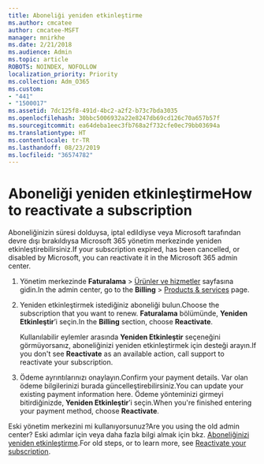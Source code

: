 ```yaml
---
title: Aboneliği yeniden etkinleştirme
ms.author: cmcatee
author: cmcatee-MSFT
manager: mnirkhe
ms.date: 2/21/2018
ms.audience: Admin
ms.topic: article
ROBOTS: NOINDEX, NOFOLLOW
localization_priority: Priority
ms.collection: Adm_O365
ms.custom:
- "441"
- "1500017"
ms.assetid: 7dc125f8-491d-4bc2-a2f2-b73c7bda3035
ms.openlocfilehash: 30bbc5006932a22e8247db69cd126c70a657b57f
ms.sourcegitcommit: ea64deba1eec3fb768a2f732cfe0ec79bb03694a
ms.translationtype: HT
ms.contentlocale: tr-TR
ms.lasthandoff: 08/23/2019
ms.locfileid: "36574782"
---
```

# <a name="how-to-reactivate-a-subscription"></a><span data-ttu-id="ded04-102">Aboneliği yeniden etkinleştirme</span><span class="sxs-lookup"><span data-stu-id="ded04-102">How to reactivate a subscription</span></span>

<span data-ttu-id="ded04-103">Aboneliğinizin süresi dolduysa, iptal edildiyse veya Microsoft tarafından devre dışı bırakıldıysa Microsoft 365 yönetim merkezinde yeniden etkinleştirebilirsiniz.</span><span class="sxs-lookup"><span data-stu-id="ded04-103">If your subscription expired, has been cancelled, or disabled by Microsoft, you can reactivate it in the Microsoft 365 admin center.</span></span>
  
1. <span data-ttu-id="ded04-104">Yönetim merkezinde **Faturalama** \> [Ürünler ve hizmetler](https://go.microsoft.com/fwlink/p/?linkid=842054) sayfasına gidin.</span><span class="sxs-lookup"><span data-stu-id="ded04-104">In the admin center, go to the **Billing** \> [Products & services](https://go.microsoft.com/fwlink/p/?linkid=842054) page.</span></span>

2. <span data-ttu-id="ded04-105">Yeniden etkinleştirmek istediğiniz aboneliği bulun.</span><span class="sxs-lookup"><span data-stu-id="ded04-105">Choose the subscription that you want to renew.</span></span> <span data-ttu-id="ded04-106">**Faturalama** bölümünde, **Yeniden Etkinleştir**’i seçin.</span><span class="sxs-lookup"><span data-stu-id="ded04-106">In the **Billing** section, choose **Reactivate**.</span></span>

    <span data-ttu-id="ded04-107">Kullanılabilir eylemler arasında **Yeniden Etkinleştir** seçeneğini görmüyorsanız, aboneliğinizi yeniden etkinleştirmek için desteği arayın.</span><span class="sxs-lookup"><span data-stu-id="ded04-107">If you don't see **Reactivate** as an available action, call support to reactivate your subscription.</span></span>

3. <span data-ttu-id="ded04-108">Ödeme ayrıntılarınızı onaylayın.</span><span class="sxs-lookup"><span data-stu-id="ded04-108">Confirm your payment details.</span></span> <span data-ttu-id="ded04-109">Var olan ödeme bilgilerinizi burada güncelleştirebilirsiniz.</span><span class="sxs-lookup"><span data-stu-id="ded04-109">You can update your existing payment information here.</span></span> <span data-ttu-id="ded04-110">Ödeme yönteminizi girmeyi bitirdiğinizde, **Yeniden Etkinleştir**’i seçin.</span><span class="sxs-lookup"><span data-stu-id="ded04-110">When you're finished entering your payment method, choose **Reactivate**.</span></span>

<span data-ttu-id="ded04-111">Eski yönetim merkezini mi kullanıyorsunuz?</span><span class="sxs-lookup"><span data-stu-id="ded04-111">Are you using the old admin center?</span></span> <span data-ttu-id="ded04-112">Eski adımlar için veya daha fazla bilgi almak için bkz. [Aboneliğinizi yeniden etkinleştirme](https://docs.microsoft.com/office365/admin/subscriptions-and-billing/reactivate-your-subscription).</span><span class="sxs-lookup"><span data-stu-id="ded04-112">For old steps, or to learn more, see [Reactivate your subscription](https://docs.microsoft.com/office365/admin/subscriptions-and-billing/reactivate-your-subscription).</span></span>
